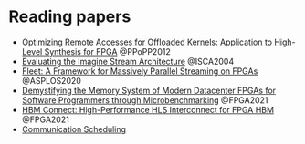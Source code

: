 # Reading papers

- [Optimizing Remote Accesses for Offloaded Kernels: Application to High-Level Synthesis for FPGA](06513573.md) @PPoPP2012
- [Evaluating the Imagine Stream Architecture](1028176.1006734.md) @ISCA2004
- [Fleet: A Framework for Massively Parallel Streaming on FPGAs](3373376.3378495.md) @ASPLOS2020
- [Demystifying the Memory System of Modern Datacenter FPGAs for Software Programmers through Microbenchmarking](c24-fpga2021-ubench.md) @FPGA2021
- [HBM Connect: High-Performance HLS Interconnect for FPGA HBM](fpga21_hbm_connect.md) @FPGA2021
- [Communication Scheduling](378993.379005.md)
